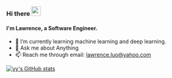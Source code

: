 ### Hi there <img src="https://media.giphy.com/media/hvRJCLFzcasrR4ia7z/giphy.gif" width="25px">

#### I'm Lawrence, a Software Engineer.

- 🌱 I’m currently learning machine learning and deep learning. 
- 💬 Ask me about Anything
- 📫 Reach me through email: lawrence.luo@yahoo.com

<!-- - 🔭 I’m currently working on ... -->
<!-- - 👯 I’m looking to collaborate on ... -->
<!-- - 🤔 I’m looking for help with ... -->
<!-- - 😄 Pronouns: ...
- ⚡ Fun fact: ... -->

[![yy's GitHub stats](https://github-readme-stats.vercel.app/api?username=ruifengl1&count_private=true&theme=gotham&show_icons=true&hide_border=true)](https://github.com/ruifengl1)<br/>

<!--START_SECTION:waka-->
<!--END_SECTION:waka-->

